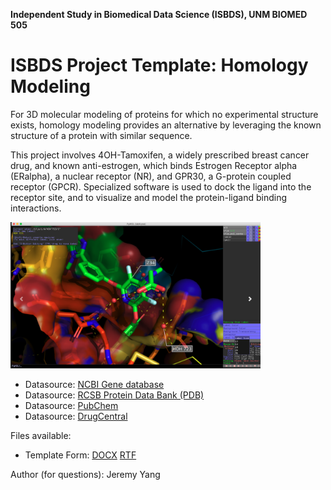 __Independent Study in Biomedical Data Science (ISBDS), UNM BIOMED 505__

# ISBDS Project Template: Homology Modeling

For 3D molecular modeling of proteins for which no experimental
structure exists, homology modeling provides an alternative by
leveraging the known structure of a protein with similar sequence.

This project involves 4OH-Tamoxifen, a widely prescribed breast
cancer drug, and known anti-estrogen, which binds Estrogen Receptor alpha
(ERalpha), a nuclear receptor (NR), and GPR30, a G-protein coupled receptor
(GPCR). Specialized software is used to dock the ligand into the
receptor site, and to visualize and model the protein-ligand
binding interactions.

<img src="PyMol_example.png" width="400">


* Datasource: [NCBI Gene database](https://www.ncbi.nlm.nih.gov/gene/)
* Datasource: [RCSB Protein Data Bank (PDB)](https://www.rcsb.org/)
* Datasource: [PubChem](https://pubchem.ncbi.nlm.nih.gov/)
* Datasource: [DrugCentral](https://drugcentral.org/)

Files available:

* Template Form: [DOCX](HomologyModeling.docx) [RTF](HomologyModeling.rtf)

Author (for questions): Jeremy Yang
